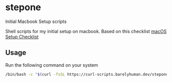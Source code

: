 # stepone

Initial Macbook Setup scripts

Shell scripts for my initial setup on macbook.
Based on this checklist [macOS Setup Checklist](https://reaper.im/blog/macbook-setup-checklist)

## Usage

Run the following command on your system

```sh
/bin/bash -c "$(curl -fsSL https://curl-scripts.barelyhuman.dev/stepone/setup.sh)"
```
